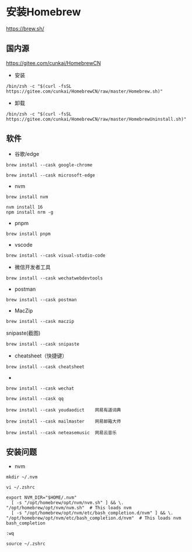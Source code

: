 # 安装Homebrew 
https://brew.sh/
## 国内源 
https://gitee.com/cunkai/HomebrewCN
- 安装 
```
/bin/zsh -c "$(curl -fsSL https://gitee.com/cunkai/HomebrewCN/raw/master/Homebrew.sh)"
```
- 卸载
```
/bin/zsh -c "$(curl -fsSL https://gitee.com/cunkai/HomebrewCN/raw/master/HomebrewUninstall.sh)"
```
## 软件
- 谷歌/edge
```
brew install --cask google-chrome  
```
```
brew install --cask microsoft-edge
```
- nvm    
```
brew install nvm   
```
```
nvm install 16
npm install nrm -g
```
- pnpm
```
brew install pnpm
```
- vscode
```
brew install --cask visual-studio-code
```
- 微信开发者工具
```
brew install --cask wechatwebdevtools
```
- postman
```
brew install --cask postman
```
- MacZip
```
brew install --cask maczip
```
snipaste(截图)
```
brew install --cask snipaste
```
- cheatsheet（快捷键）
```
brew install --cask cheatsheet
```
-
```
brew install --cask wechat
```
```
brew install --cask qq
```
```
brew install --cask youdaodict    网易有道词典
```
```
brew install --cask mailmaster    网易邮箱大师
```
```
brew install --cask neteasemusic  网易云音乐
```
## 安装问题
- nvm
```
mkdir ~/.nvm
```
```
vi ~/.zshrc
```
```
export NVM_DIR="$HOME/.nvm"
  [ -s "/opt/homebrew/opt/nvm/nvm.sh" ] && \. "/opt/homebrew/opt/nvm/nvm.sh"  # This loads nvm
  [ -s "/opt/homebrew/opt/nvm/etc/bash_completion.d/nvm" ] && \. "/opt/homebrew/opt/nvm/etc/bash_completion.d/nvm"  # This loads nvm bash_completion
```
```
:wq
```
```
source ~/.zshrc
```
